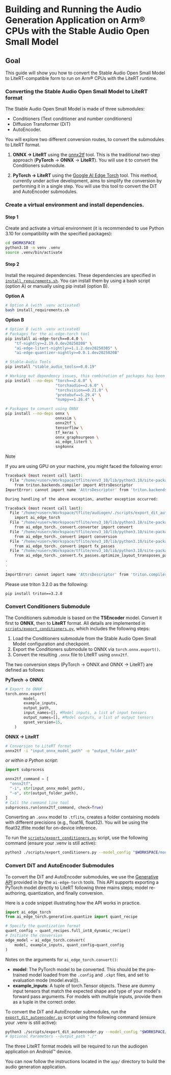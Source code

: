 <!--
    SPDX-FileCopyrightText: Copyright 2025 Arm Limited and/or its affiliates <open-source-office@arm.com>

    SPDX-License-Identifier: Apache-2.0
-->

# Building and Running the Audio Generation Application on Arm® CPUs with the Stable Audio Open Small Model

## Goal
This guide will show you how to convert the Stable Audio Open Small Model to LiteRT-compatible form to run on Arm® CPUs with the LiteRT runtime.

### Converting the Stable Audio Open Small Model to LiteRT format
The Stable Audio Open Small Model is made of three submodules:
- Conditioners (Text conditioner and number conditioners)
- Diffusion Transformer (DiT)
- AutoEncoder.

You will explore two different conversion routes, to convert the submodules to LiteRT format.

1. __ONNX → LiteRT__ using the [onnx2tf](https://github.com/PINTO0309/onnx2tf) tool. This is the traditional two-step approach (<strong>PyTorch</strong> → <strong>ONNX</strong> → <strong>LiteRT</strong>). You will use it to convert the Conditioners submodule.

2. __PyTorch → LiteRT__ using the [Google AI Edge Torch](https://developers.googleblog.com/en/ai-edge-torch-high-performance-inference-of-pytorch-models-on-mobile-devices/) tool. This method, currently under active development, aims to simplify the conversion by performing it in a single step. You will use this tool to convert the DiT and AutoEncoder submodules.

### Create a virtual environment and install dependencies.

#### Step 1
Create and activate a virtual environment (it is recommended to use Python 3.10 for compatibility with the specified packages):
```bash
cd $WORKSPACE
python3.10 -m venv .venv
source .venv/bin/activate
```
#### Step 2
Install the required dependencies. These dependencies are specified in [`install_requirements.sh`](../install_requirements.sh). You can install them by using a bash script (option A) or manually using pip install (option B).

<strong> Option A</strong>
```bash
# Option A (with .venv activated)
bash install_requirements.sh
```

<strong> Option B</strong>
```bash
# Option B (with .venv activated)
# Packages for the ai-edge-torch tool
pip install ai-edge-torch==0.4.0 \
    "tf-nightly>=2.19.0.dev20250208" \
    "ai-edge-litert-nightly>=1.1.2.dev20250305" \
    "ai-edge-quantizer-nightly>=0.0.1.dev20250208"

# Stable-Audio Tools
pip install "stable_audio_tools==0.0.19"

# Working out dependency issues, this combination of packages has been tested on different systems (Linux® and macOS®).
pip install --no-deps "torch==2.6.0" \
                      "torchaudio==2.6.0" \
                      "torchvision==0.21.0" \
                      "protobuf==5.29.4" \
                      "numpy==1.26.4" \

# Packages to convert using ONNX
pip install --no-deps onnx \
                      onnxsim \
                      onnx2tf \
                      tensorflow \
                      tf_keras \
                      onnx_graphsurgeon \
                      ai_edge_litert \
                      sng4onnx 
```

> [!NOTE]
>
> If you are using GPU on your machine, you might faced the following error:
> ```bash
> Traceback (most recent call last):
>   File "/home/<user>/Workspace/tflite/env3_10/lib/python3.10/site-packages/torch/_inductor/runtime/hints.py", line 46, in <module>
>     from triton.backends.compiler import AttrsDescriptor
> ImportError: cannot import name 'AttrsDescriptor' from 'triton.backends.compiler' (/home/<user>/Workspace/tflite/env3_10/lib/> python3.10/site-packages/triton/backends/compiler.py)
> 
> During handling of the above exception, another exception occurred:
> 
> Traceback (most recent call last):
>   File "/home/<user>/Workspace/tflite/audiogen/./scripts/export_dit_autoencoder.py", line 6, in <module>
>     import ai_edge_torch
>   File "/home/<user>/Workspace/tflite/env3_10/lib/python3.10/site-packages/ai_edge_torch/__init__.py", line 16, in <module>
>     from ai_edge_torch._convert.converter import convert
>   File "/home/<user>/Workspace/tflite/env3_10/lib/python3.10/site-packages/ai_edge_torch/_convert/converter.py", line 21, in > <module>
>     from ai_edge_torch._convert import conversion
>   File "/home/<user>/Workspace/tflite/env3_10/lib/python3.10/site-packages/ai_edge_torch/_convert/conversion.py", line 23, in > <module>
>     from ai_edge_torch._convert import fx_passes
>   File "/home/<user>/Workspace/tflite/env3_10/lib/python3.10/site-packages/ai_edge_torch/_convert/fx_passes/__init__.py", line 21, > in <module>
>     from ai_edge_torch._convert.fx_passes.optimize_layout_transposes_pass import OptimizeLayoutTransposesPass
> .
> .
> .
> ImportError: cannot import name 'AttrsDescriptor' from 'triton.compiler.compiler' (/home/<user>/Workspace/tflite/env3_10/lib/> python3.10/site-packages/triton/compiler/compiler.py)
> ```
> Please use triton 3.2.0 as the following:
> ```bash
> pip install triton==3.2.0
> ```


### Convert Conditioners Submodule
The Conditioners submodule is based on the <strong>T5Encoder</strong> model. Convert it first to <strong>ONNX</strong>, then to <strong>LiteRT</strong> format. All details are implemented in [`scripts/export_conditioners.py`](./export_conditioners.py), which includes the following steps:

  1. Load the Conditioners submodule from the Stable Audio Open Small Model configuration and checkpoint.
  2. Export the Conditioners submodule to ONNX via `torch.onnx.export()`.
  3. Convert the resulting `.onnx` file to LiteRT using `onnx2tf`.

The two conversion steps (PyTorch -> ONNX and ONNX -> LiteRT) are defined as follows:

<strong> PyTorch -> ONNX </strong>
```python
# Export to ONNX
torch.onnx.export(
        model,
        example_inputs,
        output_path,
        input_names=[], #Model inputs, a list of input tensors
        output_names=[], #Model outputs, a list of output tensors
        opset_version=15,
    )
```

<strong> ONNX -> LiteRT </strong>
```bash
# Conversion to LiteRT format
onnx2tf -i "input_onnx_model_path" -o "output_folder_path"
```
_or within a Python script_:
```python
import subprocess

onnx2tf_command = [
  "onnx2tf",
  "-i", str(input_onnx_model_path),
  "-o", str(output_folder_path),
]
# Call the command line tool
subprocess.run(onnx2tf_command, check=True)
```
Converting an `.onnx` model to `.tflite`, creates a folder containing models with different precisions (e.g., float16, float32). You will be using the float32.tflite model for on-device inference.

To run the [`scripts/export_conditioners.py`](./export_conditioners.py) script, use the following command (ensure your .venv is still active):

```bash
python3 ./scripts/export_conditioners.py --model_config "$WORKSPACE/model_config.json" --ckpt_path "$WORKSPACE/model.ckpt"
```

###  Convert DiT and AutoEncoder Submodules
To convert the DiT and AutoEncoder submodules, we use the [Generative API](https://github.com/google-ai-edge/ai-edge-torch/tree/main/ai_edge_torch/generative/) provided in by the `ai-edge-torch` tools. This API supports exporting a PyTorch model directly to LiteRT following three mains steps; model re-authoring, quantization, and finally conversion.

Here is a code snippet illustrating how the API works in practice.
```python
import ai_edge_torch
from ai_edge_torch.generative.quantize import quant_recipe

# Specify the quantization format
quant_config = quant_recipes.full_int8_dynamic_recipe()
# Initiate the conversion
edge_model = ai_edge_torch.convert(
    model, example_inputs, quant_config=quant_config
)
```
Notes on the arguments for `ai_edge_torch.convert()`:
- __model__: The PyTorch model to be converted. This should be the pre-trained model loaded from the `.config` and `.ckpt` files, and set to evaluation mode (model.eval()).
- __example_inputs__: A tuple of torch.Tensor objects. These are dummy input tensors that match the expected shape and type of your model's forward pass arguments. For models with multiple inputs, provide them as a tuple in the correct order.

To convert the DiT and AutoEncoder submodules, run the [`export_dit_autoencoder.py`](./export_dit_autoencoder.py) script using the following command (ensure your .venv is still active):

```bash
python3 ./scripts/export_dit_autoencoder.py --model_config "$WORKSPACE/model_config.json" --ckpt_path "$WORKSPACE/model.ckpt"
# Optional Parameters --output_path "./"
```

The three LiteRT format models will be required to run the audiogen application on Android™ device.

You can now follow the instructions located in the `app/` directory to build the audio generation application.
